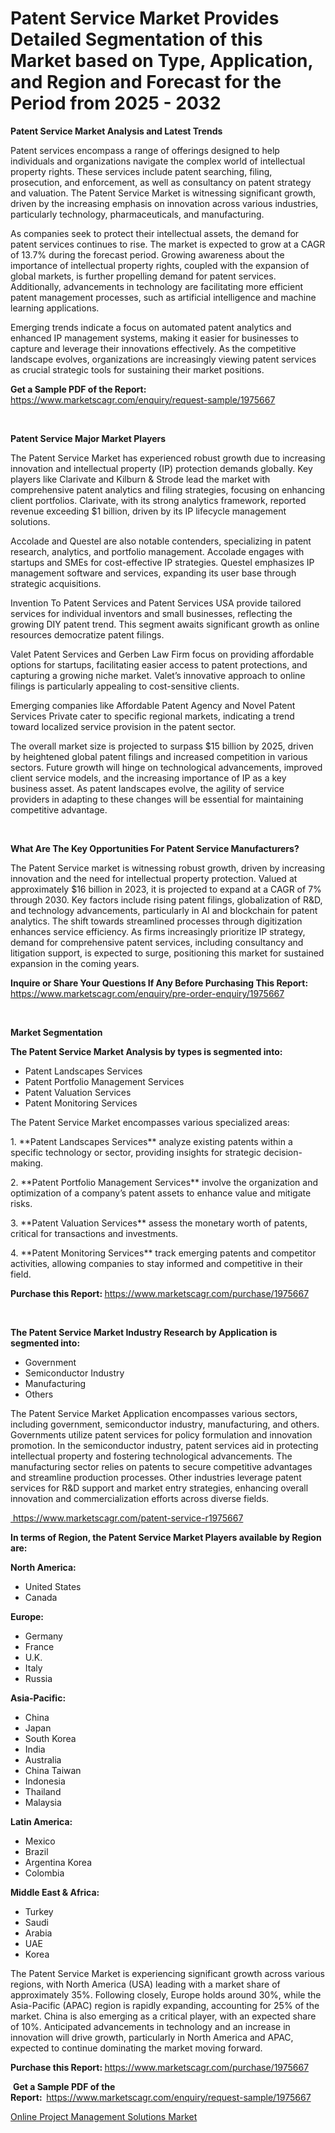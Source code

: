 <p><h1>Patent Service Market Provides Detailed Segmentation of this Market based on Type, Application, and Region and Forecast for the Period from 2025 - 2032</h1></p><p><strong>Patent Service Market Analysis and Latest Trends</strong></p>
<p><p>Patent services encompass a range of offerings designed to help individuals and organizations navigate the complex world of intellectual property rights. These services include patent searching, filing, prosecution, and enforcement, as well as consultancy on patent strategy and valuation. The Patent Service Market is witnessing significant growth, driven by the increasing emphasis on innovation across various industries, particularly technology, pharmaceuticals, and manufacturing. </p><p>As companies seek to protect their intellectual assets, the demand for patent services continues to rise. The market is expected to grow at a CAGR of 13.7% during the forecast period. Growing awareness about the importance of intellectual property rights, coupled with the expansion of global markets, is further propelling demand for patent services. Additionally, advancements in technology are facilitating more efficient patent management processes, such as artificial intelligence and machine learning applications. </p><p>Emerging trends indicate a focus on automated patent analytics and enhanced IP management systems, making it easier for businesses to capture and leverage their innovations effectively. As the competitive landscape evolves, organizations are increasingly viewing patent services as crucial strategic tools for sustaining their market positions.</p></p>
<p><strong>Get a Sample PDF of the Report:&nbsp;</strong> <a href="https://www.marketscagr.com/enquiry/request-sample/1975667?utm_campaign=2948&utm_medium=2&utm_source=Github&utm_content=ia&utm_term=10032025&utm_id=patent-service">https://www.marketscagr.com/enquiry/request-sample/1975667</a></p>
<p>&nbsp;</p>
<p><strong>Patent Service Major Market Players</strong></p>
<p><p>The Patent Service Market has experienced robust growth due to increasing innovation and intellectual property (IP) protection demands globally. Key players like Clarivate and Kilburn & Strode lead the market with comprehensive patent analytics and filing strategies, focusing on enhancing client portfolios. Clarivate, with its strong analytics framework, reported revenue exceeding $1 billion, driven by its IP lifecycle management solutions.</p><p>Accolade and Questel are also notable contenders, specializing in patent research, analytics, and portfolio management. Accolade engages with startups and SMEs for cost-effective IP strategies. Questel emphasizes IP management software and services, expanding its user base through strategic acquisitions.</p><p>Invention To Patent Services and Patent Services USA provide tailored services for individual inventors and small businesses, reflecting the growing DIY patent trend. This segment awaits significant growth as online resources democratize patent filings.</p><p>Valet Patent Services and Gerben Law Firm focus on providing affordable options for startups, facilitating easier access to patent protections, and capturing a growing niche market. Valet’s innovative approach to online filings is particularly appealing to cost-sensitive clients.</p><p>Emerging companies like Affordable Patent Agency and Novel Patent Services Private cater to specific regional markets, indicating a trend toward localized service provision in the patent sector.</p><p>The overall market size is projected to surpass $15 billion by 2025, driven by heightened global patent filings and increased competition in various sectors. Future growth will hinge on technological advancements, improved client service models, and the increasing importance of IP as a key business asset. As patent landscapes evolve, the agility of service providers in adapting to these changes will be essential for maintaining competitive advantage.</p></p>
<p>&nbsp;</p>
<p><strong>What Are The Key Opportunities For Patent Service Manufacturers?</strong></p>
<p><p>The Patent Service market is witnessing robust growth, driven by increasing innovation and the need for intellectual property protection. Valued at approximately $16 billion in 2023, it is projected to expand at a CAGR of 7% through 2030. Key factors include rising patent filings, globalization of R&D, and technology advancements, particularly in AI and blockchain for patent analytics. The shift towards streamlined processes through digitization enhances service efficiency. As firms increasingly prioritize IP strategy, demand for comprehensive patent services, including consultancy and litigation support, is expected to surge, positioning this market for sustained expansion in the coming years.</p></p>
<p><strong>Inquire or Share Your Questions If Any Before Purchasing This Report:</strong> <a href="https://www.marketscagr.com/enquiry/pre-order-enquiry/1975667?utm_campaign=2948&utm_medium=2&utm_source=Github&utm_content=ia&utm_term=10032025&utm_id=patent-service">https://www.marketscagr.com/enquiry/pre-order-enquiry/1975667</a></p>
<p>&nbsp;</p>
<p><strong>Market Segmentation</strong></p>
<p><strong>The Patent Service Market Analysis by types is segmented into:</strong></p>
<p><ul><li>Patent Landscapes Services</li><li>Patent Portfolio Management Services</li><li>Patent Valuation Services</li><li>Patent Monitoring Services</li></ul></p>
<p><p>The Patent Service Market encompasses various specialized areas: </p><p>1. **Patent Landscapes Services** analyze existing patents within a specific technology or sector, providing insights for strategic decision-making.</p><p>2. **Patent Portfolio Management Services** involve the organization and optimization of a company’s patent assets to enhance value and mitigate risks.</p><p>3. **Patent Valuation Services** assess the monetary worth of patents, critical for transactions and investments.</p><p>4. **Patent Monitoring Services** track emerging patents and competitor activities, allowing companies to stay informed and competitive in their field.</p></p>
<p><strong>Purchase this Report:&nbsp;</strong><a href="https://www.marketscagr.com/purchase/1975667?utm_campaign=2948&utm_medium=2&utm_source=Github&utm_content=ia&utm_term=10032025&utm_id=patent-service">https://www.marketscagr.com/purchase/1975667</a></p>
<p>&nbsp;</p>
<p><strong>The Patent Service Market Industry Research by Application is segmented into:</strong></p>
<p><ul><li>Government</li><li>Semiconductor Industry</li><li>Manufacturing</li><li>Others</li></ul></p>
<p><p>The Patent Service Market Application encompasses various sectors, including government, semiconductor industry, manufacturing, and others. Governments utilize patent services for policy formulation and innovation promotion. In the semiconductor industry, patent services aid in protecting intellectual property and fostering technological advancements. The manufacturing sector relies on patents to secure competitive advantages and streamline production processes. Other industries leverage patent services for R&D support and market entry strategies, enhancing overall innovation and commercialization efforts across diverse fields.</p></p>
<p><a href="https://www.marketscagr.com/patent-service-r1975667?utm_campaign=2948&utm_medium=2&utm_source=Github&utm_content=ia&utm_term=10032025&utm_id=patent-service">&nbsp;https://www.marketscagr.com/patent-service-r1975667</a></p>
<p><strong>In terms of Region, the Patent Service Market Players available by Region are:</strong></p>
<p>
    <p> <strong> North America: </strong>
        <ul>
            <li>United States</li>
            <li>Canada</li>
        </ul>
        </p> 
    <p> <strong> Europe: </strong>
        <ul>
            <li>Germany</li>
            <li>France</li>
            <li>U.K.</li>
            <li>Italy</li>
            <li>Russia</li>
        </ul>
        </p> 
    <p> <strong> Asia-Pacific: </strong>
        <ul>
            <li>China</li>
            <li>Japan</li>
            <li>South Korea</li>
            <li>India</li>
            <li>Australia</li>
            <li>China Taiwan</li>
            <li>Indonesia</li>
            <li>Thailand</li>
            <li>Malaysia</li>
        </ul>
        </p> 
    <p> <strong> Latin America: </strong>
        <ul>
            <li>Mexico</li>
            <li>Brazil</li>
            <li>Argentina Korea</li>
            <li>Colombia</li>
        </ul>
        </p> 
    <p> <strong> Middle East & Africa: </strong>
        <ul>
            <li>Turkey</li>
            <li>Saudi</li>
            <li>Arabia</li>
            <li>UAE</li>
            <li>Korea</li>
        </ul>
    </p>
    </p>
<p><p>The Patent Service Market is experiencing significant growth across various regions, with North America (USA) leading with a market share of approximately 35%. Following closely, Europe holds around 30%, while the Asia-Pacific (APAC) region is rapidly expanding, accounting for 25% of the market. China is also emerging as a critical player, with an expected share of 10%. Anticipated advancements in technology and an increase in innovation will drive growth, particularly in North America and APAC, expected to continue dominating the market moving forward.</p></p>
<p><strong>Purchase this Report: </strong><a href="https://www.marketscagr.com/purchase/1975667?utm_campaign=2948&utm_medium=2&utm_source=Github&utm_content=ia&utm_term=10032025&utm_id=patent-service">https://www.marketscagr.com/purchase/1975667</a></p>
<p>&nbsp;<strong>Get a Sample PDF of the Report:&nbsp;&nbsp;</strong><a href="https://www.marketscagr.com/enquiry/request-sample/1975667?utm_campaign=2948&utm_medium=2&utm_source=Github&utm_content=ia&utm_term=10032025&utm_id=patent-service">https://www.marketscagr.com/enquiry/request-sample/1975667</a></p>
<p><strong></strong></p>
<p><p><a href="https://github.com/penecorodz74/Market-Research-Report-List-1/blob/main/online-project-management-solutions-market.md?utm_campaign=2948&utm_medium=2&utm_source=Github&utm_content=ia&utm_term=10032025&utm_id=patent-service">Online Project Management Solutions Market</a></p></p>